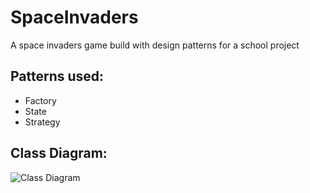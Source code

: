 # SpaceInvaders
A space invaders game build with design patterns for a school project

## Patterns used:
* Factory
* State
* Strategy

## Class Diagram:
![Class Diagram](http://i.imgur.com/KiX8CQZ.png)
